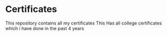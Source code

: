 # Certificates
This repository contains all my certificates
This Has all college certificates which i have done in the past 4 years
